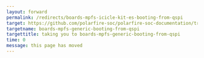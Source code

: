 ```yaml
---
layout: forward
permalink: /redirects/boards-mpfs-icicle-kit-es-booting-from-qspi
target: https://github.com/polarfire-soc/polarfire-soc-documentation/tree/master/how-to/booting-from-qspi.md
targetname: boards-mpfs-generic-booting-from-qspi
targettitle: taking you to boards-mpfs-generic-booting-from-qspi
time: 0
message: this page has moved
---
```

